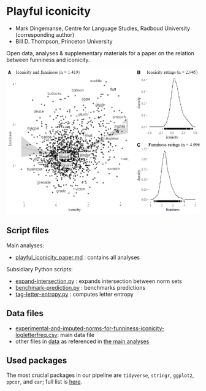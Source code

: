 # Playful iconicity
* Mark Dingemanse, Centre for Language Studies, Radboud University (corresponding author)
* Bill D. Thompson, Princeton University

Open data, analyses & supplementary materials for a paper on the relation between funniness and iconicity.

![](out/figures-1.png)

## Script files 

Main analyses:
* [playful_iconicity_paper.md](playful_iconicity_paper.md) : contains all analyses

Subsidiary Python scripts:
* [expand-intersection.py](expand-intersaction.py) : expands intersection between norm sets
* [benchmark-prediction.py](benchmark-prediction.py) : benchmarks predictions
* [tag-letter-entropy.py](tag-letter-entropy.py) : computes letter entropy

## Data files 
* [experimental-and-imputed-norms-for-funniness-iconicity-logletterfreq.csv](data/experimental-and-imputed-norms-for-funniness-iconicity-logletterfreq.csv): main data file
* other files in [data](/data) as referenced in [the main analyses](playful_iconicity_paper.md)

## Used packages
The most crucial packages in our pipeline are `tidyverse`, `stringr`, `ggplot2`, `ppcor`, and `car`; full list is [here](playful_iconicity_paper.md).
